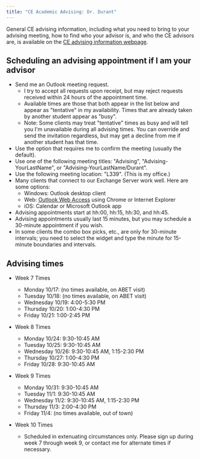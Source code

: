 ```yaml
---
title: "CE Academic Advising: Dr. Durant"
---
```


General CE advising information, including what you need to bring to your advising meeting, how to find who your advisor is, and who the CE advisors are, is available on the
[CE advising information webpage](./).

## Scheduling an advising appointment if I am your advisor

* Send me an Outlook meeting request.
  * I try to accept all requests upon receipt, but may reject requests received within 24 hours of the appointment time.
  * Available times are those that both appear in the list below and appear as "tentative" in my availability. Times that are already taken by another student appear as "busy".
  * Note: Some clients may treat "tentative" times as busy and will tell you I'm unavailable during all advising times. You can override and send the invitation regardless, but may get a decline from me if another student has that time.
* Use the option that requires me to confirm the meeting (usually the default).
* Use one of the following meeting titles: "Advising", "Advising-YourLastName", or "Advising-YourLastName/Durant".
* Use the following meeting location: "L339". (This is my office.)
* Many clients that connect to our Exchange Server work well. Here are some options:
  * Windows: Outlook desktop client
  * Web: [Outlook Web Access](https://outlook.office365.com/) using Chrome or Internet Explorer
  * iOS: Calendar or Microsoft Outlook app
* Advising appointments start at hh:00, hh:15, hh:30, and hh:45.
* Advising appointments usually last 15 minutes, but you may schedule a 30-minute appointment if you wish.
* In some clients the combo box picks, etc., are only for 30-minute intervals; you need to select the widget and type the minute for 15-minute boundaries and intervals.

## Advising times

* Week 7 Times
  * Monday 10/17: (no times available, on ABET visit)
  * Tuesday 10/18: (no times available, on ABET visit)
  * Wednesday 10/19: 4:00-5:30 PM
  * Thursday 10/20: 1:00-4:30 PM
  * Friday 10/21: 1:00-2:45 PM

* Week 8 Times
  * Monday 10/24: 9:30-10:45 AM
  * Tuesday 10/25: 9:30-10:45 AM
  * Wednesday 10/26: 9:30-10:45 AM, 1:15-2:30 PM
  * Thursday 10/27: 1:00-4:30 PM
  * Friday 10/28: 9:30-10:45 AM

* Week 9 Times
  * Monday 10/31: 9:30-10:45 AM
  * Tuesday 11/1: 9:30-10:45 AM
  * Wednesday 11/2: 9:30-10:45 AM, 1:15-2:30 PM
  * Thursday 11/3: 2:00-4:30 PM
  * Friday 11/4: (no times available, out of town)

* Week 10 Times
  * Scheduled in extenuating circumstances only. Please sign up during week 7 through week 9, or contact me for alternate times if necessary.
